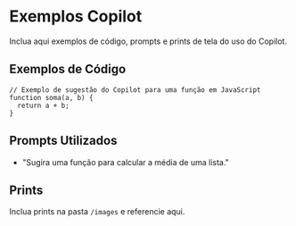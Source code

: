 # Exemplos Copilot

Inclua aqui exemplos de código, prompts e prints de tela do uso do Copilot.

## Exemplos de Código

```
// Exemplo de sugestão do Copilot para uma função em JavaScript
function soma(a, b) {
  return a + b;
}
```

## Prompts Utilizados

- "Sugira uma função para calcular a média de uma lista."

## Prints

Inclua prints na pasta `/images` e referencie aqui.
